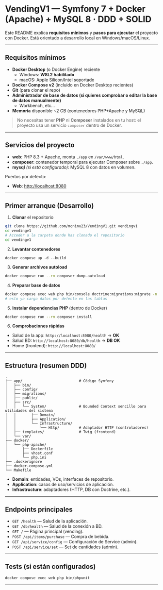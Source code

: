 # VendingV1 — Symfony 7 + Docker (Apache) + MySQL 8 · DDD + SOLID

Este README explica **requisitos mínimos** y **pasos para ejecutar** el proyecto con Docker. Está orientado a desarrollo local en Windows/macOS/Linux.

---

## Requisitos mínimos

- **Docker Desktop** (o Docker Engine) reciente
  - Windows: **WSL2 habilitado**
  - macOS: Apple Silicon/Intel soportado
- **Docker Compose v2** (incluido en Docker Desktop recientes)
- **Git** (para clonar el repo)
- **Administrador de base de datos (si quieres comprobar o editar la base de datos manualmente)**
  - Workbench, etc...
- **Memoria** disponible \~2 GB (contenedores PHP+Apache y MySQL)

> No necesitas tener **PHP** ni **Composer** instalados en tu host: el proyecto usa un servicio `composer` dentro de Docker.

---

## Servicios del proyecto

- **web**: PHP 8.3 + Apache, monta `./app` en `/var/www/html`.
- **composer**: contenedor temporal para ejecutar Composer sobre `./app`.
- **mysql** *(si está configurado)*: MySQL 8 con datos en volumen.

Puertos por defecto:

- **Web**: [http://localhost:8080](http://localhost:8080)

---

## Primer arranque (Desarrollo)

1. **Clonar** el repositorio

```bash
git clone https://github.com/mcninu23/VendingV1.git vendingv1
cd vendingv1
# Acceder a la carpeta donde has clonado el repositorio
cd vendingv1
```

2. **Levantar contenedores**

```env
docker compose up -d --build
```

3. **Generar archivos autoload**

```bash
docker compose run --rm composer dump-autoload
```

4. **Preparar base de datos**

```bash
docker compose exec web php bin/console doctrine:migrations:migrate -n
# esto ya carga datos por defecto en las tablas
```

5. **Instalar dependencias PHP** (dentro de Docker)

```bash
docker compose run --rm composer install
```

6. **Comprobaciones rápidas**

- Salud de la app: `http://localhost:8080/health` → **OK**
- Salud BD: `http://localhost:8080/db/health` → **DB OK**
- Home (frontend): `http://localhost:8080/`

---

## Estructura (resumen DDD)

```
.
├── app/                          # Código Symfony
│   ├── bin/
│   ├── config/
│   ├── migrations/
│   ├── public/
│   ├── src/
│   │   └── System/               # Bounded Context sencillo para utilidades del sistema
│   │       ├── Domain/
│   │       ├── Application/
│   │       └── Infrastructure/
│   │           └── Http/         # Adaptador HTTP (controladores)
│   ├── templates/                # Twig (frontend)
│   └── var/
├── docker/
│   └── php-apache/
│       ├── Dockerfile
│       ├── vhost.conf
│       └── php.ini
├── .dockerignore
├── docker-compose.yml
└── Makefile                   
```

- **Domain**: entidades, VOs, interfaces de repositorio.
- **Application**: casos de uso/servicios de aplicación.
- **Infrastructure**: adaptadores (HTTP, DB con Doctrine, etc.).

---

## Endpoints principales

- `GET /health` — Salud de la aplicación.
- `GET /db/health` — Salud de la conexión a BD.
- `GET /` — Página principal (vending).
- `POST /api/items/purchase` — Compra de bebida.
- `GET /api/service/config` — Configuración de Service (admin).
- `POST /api/service/set` — Set de cantidades (admin).

---


## Tests (si están configurados)

```bash
docker compose exec web php bin/phpunit
```
---


